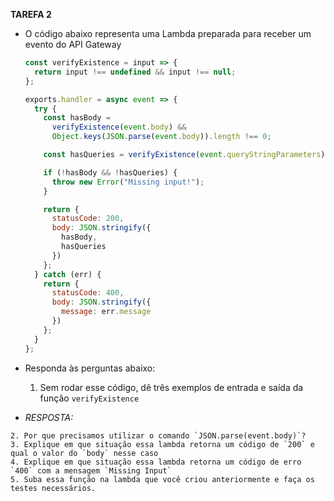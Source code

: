 
**TAREFA 2**

-   O código abaixo representa uma Lambda preparada para receber um evento do API Gateway

    ```jsx
    const verifyExistence = input => {
      return input !== undefined && input !== null;
    };

    exports.handler = async event => {
      try {
        const hasBody =
          verifyExistence(event.body) &&
          Object.keys(JSON.parse(event.body)).length !== 0;

        const hasQueries = verifyExistence(event.queryStringParameters);

        if (!hasBody && !hasQueries) {
          throw new Error("Missing input!");
        }

        return {
          statusCode: 200,
          body: JSON.stringify({
            hasBody,
            hasQueries
          })
        };
      } catch (err) {
        return {
          statusCode: 400,
          body: JSON.stringify({
            message: err.message
          })
        };
      }
    };
    ```

-  Responda às perguntas abaixo:

    1. Sem rodar esse código, dê três exemplos de entrada e saída da função `verifyExistence`
-    *RESPOSTA:* 

    2. Por que precisamos utilizar o comando `JSON.parse(event.body)`?
    3. Explique em que situação essa lambda retorna um código de `200` e qual o valor do `body` nesse caso
    4. Explique em que situação essa lambda retorna um código de erro `400` com a mensagem `Missing Input`
    5. Suba essa função na lambda que você criou anteriormente e faça os testes necessários.